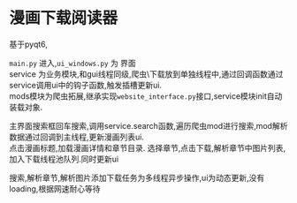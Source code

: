 # 漫画下载阅读器

基于pyqt6,

`main.py` 进入,`ui_windows.py` 为 界面  
service 为业务模块,和gui线程同级,爬虫\下载放到单独线程中,通过回调函数通过service调用ui中的钩子函数,触发插槽更新ui.  
mods模块为爬虫拓展,继承实现`website_interface.py`接口,service模块init自动装载对象.

主界面搜索框回车搜索,调用service.search函数,遍历爬虫mod进行搜索,mod解析数据通过回调到主线程,更新漫画列表ui.  
点击漫画标题,加载漫画详情和章节目录.
选择章节,点击下载,解析章节中图片列表,加入下载线程池队列.同时更新ui

搜索,解析章节,解析图片添加下载任务为多线程异步操作,ui为动态更新,没有loading,根据网速耐心等待







